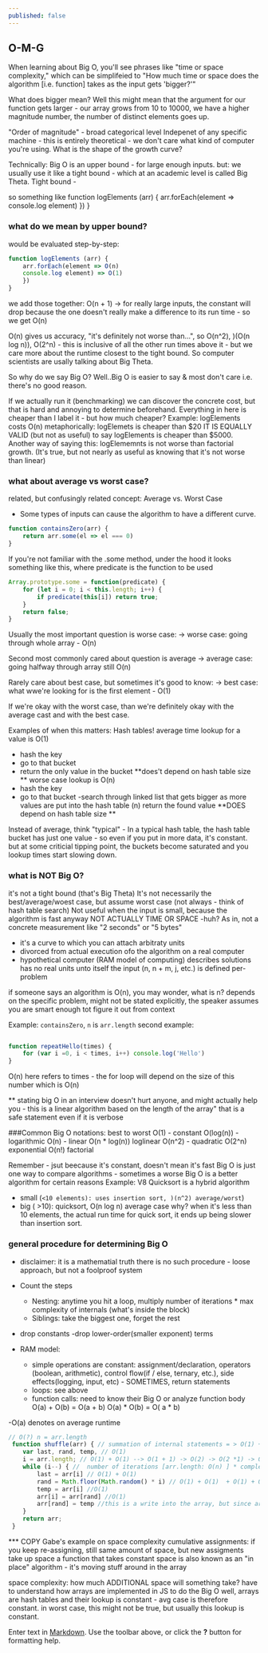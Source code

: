 ```yaml
---
published: false
---
```

## O-M-G

When learning about Big O, you'll see phrases like "time or space complexity," which can be simplifeied to "How much time or space does the algorithm [i.e. function] takes as the input gets 'bigger?'"

What does bigger mean?
Well this might mean that the argument for our function gets larger - our array grows from 10 to 10000, we have a higher magnitude number, the number of distinct elements goes up. 

"Order of magnitude" - broad categorical level 
Indepenet of any specific machine - this is entirely theoretical - we don't care what kind of computer you're using. What is the shape of the growth curve? 

Technically: Big O is an upper bound - for large enough inputs. but: we usually use it like a tight bound - which at an academic level is called Big Theta. Tight bound - 

so something like 
function logElements (arr) {
	arr.forEach(element =>
    console.log element) 
    })
}

### what do we mean by upper bound? 
would be evaluated step-by-step: 
```js
function logElements (arr) {
	arr.forEach(element => O(n)
    console.log element) => O(1)
    })
}
```

we add those together: O(n + 1) -> for really large inputs, the constant will drop because the one doesn't really make a difference to its run time - so we get O(n)

O(n) gives us accuracy, "it's definitely not worse than...", so O(n^2), )(O(n log n)), O(2^n) - this is inclusive of all the other run times above it - but we care more about the runtime closest to the tight bound. So computer scientists are usally talking about Big Theta. 

So why do we say Big O? Well..Big O is easier to say & most don't care i.e. there's no good reason. 

If we actually run it (benchmarking) we can discover the concrete cost, but that is hard and annoying to determine beforehand. Everything in here is cheaper than I label it - but how much cheaper? 
Example: logElements costs O(n)
metaphorically: logElemets is cheaper than $20 
IT IS EQUALLY VALID (but not as useful) to say logElements is cheaper than $5000. Another way of saying this: logElememnts is not worse than factorial growth. (It's true, but not nearly as useful as knowing that it's not worse than linear) 

### what about average vs worst case? 

related, but confusingly related concept: Average vs. Worst Case
- Some types of inputs can cause the algorithm to have a different curve. 
```js
function containsZero(arr) {
	return arr.some(el => el === 0)
}
```
If you're not familiar with the .some method, under the hood it looks something like this, where predicate is the function to be used 

```js
Array.prototype.some = function(predicate) {
	for (let i = 0; i < this.length; i++) {
    	if predicate(this[i]) return true; 
    }
    return false; 
}
```
Usually the most important question is worse case:
-> worse case: going through whole array - O(n) 

Second most commonly cared about question is average
-> average case: going halfway through array still O(n)

Rarely care about best case, but sometimes it's good to know: 
-> best case: what wwe're looking for is the first element - O(1) 

If we're okay with the worst case, than we're definitely okay with the average cast and with the best case. 

Examples of when this matters: 
Hash tables! 
average time lookup for a value is O(1)
- hash the key
- go to that bucket 
- return the only value in the bucket 
**does't depend on hash table size **
worse case lookup is O(n)
- hash the key
- go to that bucket 
-search through linked list that gets bigger as more values are put into the hash table (n)
return the found value
**DOES depend on hash table size **

Instead of average, think "typical" - In a typical hash table, the hash table bucket has just one value - so even if you put in more data, it's constant. but at some criticial tipping point, the buckets become saturated and you lookup times start slowing down.

### what is NOT Big O?
it's not a tight bound (that's Big Theta)
It's not necessarily the best/average/woest case, but assume worst case (not always - think of hash table search) 
Not useful when the input is small, because the algorithm is fast anyway
NOT ACTUALLY TIME OR SPACE 
-huh? As in, not a concrete measurement like "2 seconds" or "5 bytes"
- it's a curve to which you can attach arbitraty units 
- divorced from actual execution ofo the algorithm on a real computer 
- hypothetical computer (RAM model of computing) 
describes solutions
has no real units unto itself 
the input (n, n + m, j, etc.) is defined per-problem

if someone says an algorithm is O(n), you may wonder, what is n? 
depends on the specific problem, might not be stated explicitly, the speaker assumes you are smart enough tot figure it out from context 

Example: `containsZero`, `n` is `arr.length`
second example: 
```js

function repeatHello(times) {
	for (var i =0, i < times, i++) console.log('Hello')
}

```
O(n) here refers to times - the for loop will depend on the size of this number which is O(n) 

** stating big O in an interview doesn't hurt anyone, and might actually help you - this is a linear algorithm based on the length of the array" that is a safe statement even if it is verbose 

###Common Big O notations: best to worst 
O(1) - constant
O(log(n)) - logarithmic 
O(n) - linear
O(n * log(n)) loglinear
O(n^2) - quadratic 
O(2^n) exponential 
O(n!) factorial 

Remember - jsut beecause it's constant, doesn't mean it's fast 
Big O is just one way to compare algorithms - sometimes a worse Big O is a better algorithm for certain reasons 
Example: V8 Quicksort is a hybrid algorithm 
* small (`<10 elements): uses insertion sort, )(n^2) average/worst`)
* big ( >10): quicksort, O(n log n) average case
why? when it's less than 10 elements, the actual run time for quick sort, it ends up being slower than insertion sort. 

### general procedure for determining Big O 
- disclaimer: it is a mathematial truth there is no such procedure - loose approach, but not a foolproof system

- Count the steps
	- Nesting: anytime you hit a loop, multiply number of iterations * max complexity of internals (what's inside the block) 
    - Siblings: take the biggest one, forget the rest 
- drop constants
-drop lower-order(smaller exponent) terms
- RAM model: 
	- simple operations are constant: assignment/declaration, operators (boolean, arithmetic), control flow(if / else, ternary, etc.), side effects(logging, input, etc) - SOMETIMES, return statements 
    - loops: see above
    - function calls: need to know their Big O or analyze function body 
O(a) + O(b) = O(a + b) 
O(a) * O(b) = O( a * b)
   
-O(a) denotes on average runtime 
```js
// O(?) n = arr.length 
 function shuffle(arr) { // summation of internal statements = > O(1) + O(1) + -O(n) +O(1) => -O(n)
 	var last, rand, temp, // O(1)
    i = arr.length; // O(1) + O(1) --> O(1 + 1) -> O(2) -> O(2 *1) -> 0(1)
    while (i--) { //  number of iterations [arr.length: O(n) ] * complexity of internals (O(1)) = O(n) 
    	last = arr[i] // O(1) + O(1) 
        rand = Math.floor(Math.random() * i) // O(1) + O(1)  + O(1) + O(1) = O(1)// if a function don't have an input, it must be O(1) since there isn't anything that can change its runtime, and for Math.floor, what kinds of numbers would make it really slow? that would be weird, so we can assume it's also constant time 
        temp = arr[i] //O(1)
        arr[i] = arr[rand] //O(1)
        arr[rand] = temp //this is a write into the array, but since array is a hash table, writing into is constant time - O(1) 
    }
    return arr; 
 }

```

*** COPY Gabe's example on space complexity 
cumulative assignments: if you keep re-assigning, still same amount of space, but new assigments take up space 
a function that takes constant space is also known as an "in place" algorithm - it's moving stuff around in the array 


space complexity: how much ADDITIONAL space will something take? 
have to understand how arrays are implemented in JS to do the Big O well, arrays are hash tables and their lookup is constant - avg case is therefore constant. in worst case, this might not be true, but usually this lookup is constant. 

Enter text in [Markdown](http://daringfireball.net/projects/markdown/). Use the toolbar above, or click the **?** button for formatting help.
